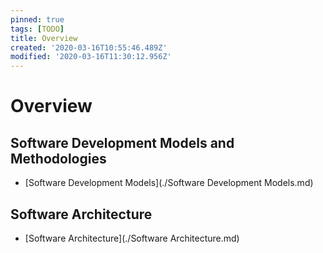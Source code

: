 ```yaml
---
pinned: true
tags: [TODO]
title: Overview
created: '2020-03-16T10:55:46.489Z'
modified: '2020-03-16T11:30:12.956Z'
---
```


# Overview

## Software Development Models and Methodologies

- [Software Development Models](./Software Development Models.md)

## Software Architecture

- [Software Architecture](./Software Architecture.md)
